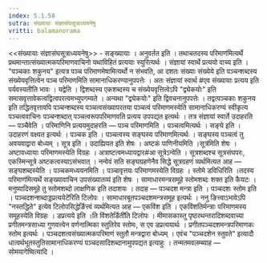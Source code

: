 ```yaml
---
index: 5.1.58
sutra: संख्यायाः संज्ञासंघसूत्राध्ययनेषु
vritti: balamanorama
---
```


<<संख्यायाः संज्ञासंघसूत्राध्ययनेषु>> - सङ्ख्यायाः । अनुवर्तत इति । तथाचतदस्य परिमाण॑मित्यर्थे प्रथमान्तात्संख्यात्मकपरिमाणवाचिनो यथाविहितं प्रत्ययाः स्युरित्यर्थः । संज्ञायां स्वार्थे प्रत्ययो वाच्य इति । "पञ्चकाः शकुनय" इत्यत्र पञ्च परिमाणमेषामित्यर्थो न संभवति, आ दशतः संख्याः संख्येये इति पञ्चन्शब्दस्य संख्येयवृत्तित्वेन पञ्च परिमाणमिति सामानाधिकरण्यानुपपत्तेः । अतः संज्ञायां स्वार्थ #एव संख्यायाः प्रत्यय इति पर्यवस्यतीति भावः । यद्वेति । द्विशब्दस्य एकशब्दस्य च संख्येयवृत्तित्वेऽपि "द्व्येकयोः" इति समासवृत्तावेकत्वद्वित्वपरत्वमभ्युपगम्यते । अन्यथा "द्व्येकयोः" इति द्विवचनानुपपत्तेः । तद्वत्पञ्चकाः शकुनय इति तद्धितवृत्तावपि पञ्चन्शब्दस्य पञ्चत्वसंख्यापरतया पञ्चत्वं परिमाणमस्येति सामानाधिकरण्यं स्वीकृत्य पञ्चत्ववाचिनः पञ्चन्शब्दात् पञ्चत्वरूपपरिमाणवति प्रत्यय उपपद्यत इत्यर्थः । तत्र संज्ञायां स्वार्ते उदाहरति — पञ्चैवेति । परिमाणिनि प्रत्ययमुदाहरति — पञ्च परिमाणमिति । पञ्चत्वमित्यर्थः । सङ्घे इति । उदाहरणं वक्ष्यत इत्यर्थः । पञ्चक इति । पञ्चत्वस्य सङ्घस्य परिमाणमित्यर्थः । सङ्घस्य पञ्चत्वं तु अवयवाद्वारा बोध्यम् । सूत्र इति । उदाह्यियत इति शेषः । अष्टकं पाणिनीयमिति ।सूत्र॑मिति शेषः । अष्टावध्यायाः परिमाणमस्येति विग्रहः । अत्राष्टत्वमध्यायद्वार#आ सूत्रेऽन्वेति । सूत्रशब्दश्च सूत्रसंघपरः, एकस्मिन्सूत्रे अष्टकत्वस्याऽसंभवात् । नन्वेवं सति सङ्घग्रहणेनैव सिद्धे सूत्रग्रहणं व्यर्थमित्यत आह — सङ्घशब्दस्येति । पञ्चकमध्ययनमिति । पञ्चावृत्तयः परिमाणमस्येति विग्रहः । स्तोमे डविधिरिति ।तदस्य परिमाण॑मित्यर्थे सङ्ख्यावाचिन उपसंख्यातव्य॑ इति शेषः । सामाधारमन्त्रसमूहे स्तोमशब्दः शक्त इति कैयटः । मनुष्यादिसमूहे तु स्तोमशब्दो लाक्षणिक इति तदाशयः । तदाह — पञ्चदश मन्त्रा इति । पञ्चदशः स्तोम इति । पञ्चदशन्शब्दाड्डप्रत्ययेटे॑रिति टिलोपः । सामाधारबूतपञ्चदशमन्त्रसमूह इत्यर्थः । ननु ङित्त्वाऽभावेऽपि "नस्तद्धिते" इत्येव टिलोपसिद्धेर्ङित्त्वं व्यर्थमित्यत आह — एकविंश इति । एकविंशतिर्मन्त्राः परिमाणमस्य समूहस्येति विग्रहः । डप्रत्यये इति ।ति विंशतेर्डिती॑ति टिलोपः । मीमासकास्तु पृष्ठरथन्तरादिशब्दवाच्या प्रगीतमन्त्रसाध्या गुणवत्त्वेन वर्णनात्मिका स्तुतिरेव स्तोमः, स एव डप्रत्ययार्थः । प्रगीतपञ्चदशमन्त्रपरिमाणकः स्तोम इत्यर्थः । पञ्चदशत्वसंख्यात्मकपरिमाणं स्तुतौ मन्त्रद्वारा बोध्यम् । एवंच "पञ्चदशेन स्तुवते" इत्यादौ धात्वर्थभूतस्तुतिसामानाधिकरण्यं पञ्चदसादिशब्दानामुपपद्यत इत्याहुः । तन्मतमवलम्ब्याह — सोमयागेष्वित्यादि । 